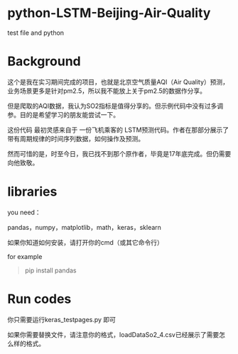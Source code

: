 # python-LSTM-Beijing-Air-Quality
test file and python


Background
=====

这个是我在实习期间完成的项目，也就是北京空气质量AQI（Air Quality）预测，业务场景更多是针对pm2.5，所以我不能放上关于pm2.5的数据作分享。

但是爬取的AQI数据，我认为SO2指标是值得分享的。但示例代码中没有过多调参。目的是希望学习的朋友能尝试一下。

这份代码 最初灵感来自于 一份飞机乘客的 LSTM预测代码。作者在那部分展示了带有周期规律的时间序列数据，如何操作及预测。

然而可惜的是，时至今日，我已找不到那个原作者，毕竟是17年底完成。但仍需要向他致敬。


libraries
=====
you need：

pandas，numpy，matplotlib，math，keras，sklearn

如果你知道如何安装，请打开你的cmd（或其它命令行）

for example

>pip install pandas

Run codes
=====

你只需要运行keras_testpages.py 即可

如果你需要替换文件，请注意你的格式，loadDataSo2_4.csv已经展示了需要怎么样的格式。


